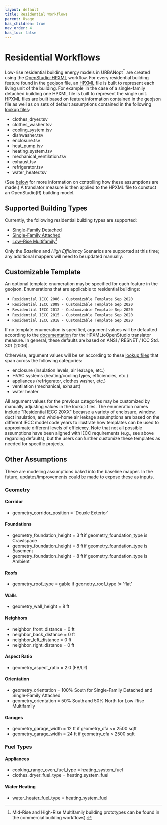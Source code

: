 ```yaml
---
layout: default
title: Residential Workflows
parent: Usage
has_children: true
nav_order: 4
has_toc: false
---
```


# Residential Workflows

Low-rise residential building energy models in URBANopt<sup>&trade;</sup> are created using the [OpenStudio-HPXML](https://github.com/NREL/OpenStudio-HPXML) workflow.
For every residential building feature found in the geojson file, an [HPXML](https://hpxml.nrel.gov) file is built to represent each living unit of the building.
For example, in the case of a single-family detached building one HPXML file is built to represent the single unit.
HPXML files are built based on feature information contained in the geojson file as well as on sets of default assumptions contained in the following [lookup files](https://github.com/urbanopt/urbanopt-example-geojson-project/tree/develop/example_project/mappers/residential):

* clothes_dryer.tsv
* clothes_washer.tsv
* cooling_system.tsv
* dishwasher.tsv
* enclosure.tsv
* heat_pump.tsv
* heating_system.tsv
* mechanical_ventilation.tsv
* exhaust.tsv
* refrigerator.tsv
* water_heater.tsv

(See [below](#customizable-template) for more information on controlling how these assumptions are made.)
A translator measure is then applied to the HPXML file to constuct an OpenStudio(R) building model.

## Supported Building Types

Currently, the following residential building types are supported:

- [Single-Family Detached](single_family_detached.md)
- [Single-Family Attached](single_family_attached.md)
- [Low-Rise Multifamily](multifamily.md)[^1]

Only the *Baseline* and *High Efficiency* Scenarios are supported at this time; any additional mappers will need to be updated manually.

[^1]: Mid-Rise and High-Rise Multifamily building prototypes can be found in the commercial building workflows).

## Customizable Template

An optional template enumeration may be specified for each feature in the geojson.
Enumerations that are applicable to residential buildings:

- `Residential IECC 2006 - Customizable Template Sep 2020`
- `Residential IECC 2009 - Customizable Template Sep 2020`
- `Residential IECC 2012 - Customizable Template Sep 2020`
- `Residential IECC 2015 - Customizable Template Sep 2020`
- `Residential IECC 2018 - Customizable Template Sep 2020`

If no template enumeration is specified, argument values will be defaulted according to the [documentation](https://openstudio-hpxml.readthedocs.io/en/latest/hpxml_to_openstudio.html) for the HPXMLtoOpenStudio translator measure.
In general, these defaults are based on ANSI / RESNET / ICC Std. 301 (2006).

Otherwise, argument values will be set according to these [lookup files](https://github.com/urbanopt/urbanopt-example-geojson-project/tree/develop/example_project/mappers/residential) that span across the following categories:

* enclosure (insulation levels, air leakage, etc.)
* HVAC systems (heating/cooling types, efficiencies, etc.)
* appliances (refrigerator, clothes washer, etc.)
* ventilation (mechanical, exhaust)
* water heater

All argument values for the previous categories may be customized by manually adjusting values in the lookup files.
The enumeration names include "Residential IECC 20XX" because a variety of enclosure, window, duct insulation, and whole-home air leakage assumptions are based on the different IECC model code years to illustrate how templates can be used to approximate different levels of efficiency.
Note that not all possible assumptions have been aligned with IECC requirements (e.g., see above regarding defaults), but the users can further customize these templates as needed for specific projects.

## Other Assumptions

These are modeling assumptions baked into the baseline mapper. In the future, updates/improvements could be made to expose these as inputs.

### Geometry

#### Corridor
- geometry_corridor_position = 'Double Exterior'

#### Foundations
- geometry_foundation_height = 3 ft if geometry_foundation_type is Crawlspace
- geometry_foundation_height = 8 ft if geometry_foundation_type is Basement
- geometry_foundation_height = 8 ft if geometry_foundation_type is Ambient

#### Roofs
- geometry_roof_type = gable if geometry_roof_type != 'flat'

#### Walls
- geometry_wall_height = 8 ft

#### Neighbors
- neighbor_front_distance = 0 ft
- neighbor_back_distance = 0 ft
- neighbor_left_distance = 0 ft
- neighbor_right_distance = 0 ft

#### Aspect Ratio
- geometry_aspect_ratio = 2.0 (FB/LR)

#### Orientation
- geometry_orientation = 100% South for Single-Family Detached and Single-Family Attached
- geometry_orientation = 50% South and 50% North for Low-Rise Multifamily

#### Garages
- geometry_garage_width = 12 ft if geometry_cfa <= 2500 sqft
- geometry_garage_width = 24 ft if geometry_cfa > 2500 sqft

### Fuel Types

#### Appliances
- cooking_range_oven_fuel_type = heating_system_fuel
- clothes_dryer_fuel_type = heating_system_fuel

#### Water Heating
- water_heater_fuel_type = heating_system_fuel